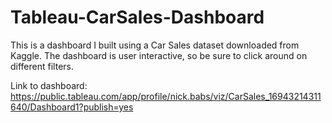 # Tableau-CarSales-Dashboard
This is a dashboard I built using a Car Sales dataset downloaded from Kaggle. The dashboard is user interactive, so be sure to click around on different filters.

Link to dashboard:  https://public.tableau.com/app/profile/nick.babs/viz/CarSales_16943214311640/Dashboard1?publish=yes

